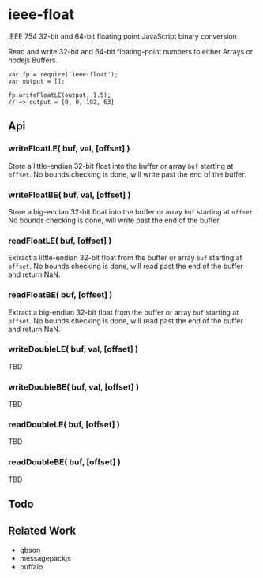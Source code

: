 ieee-float
==========

IEEE 754 32-bit and 64-bit floating point JavaScript binary conversion


Read and write 32-bit and 64-bit floating-point numbers to either Arrays
or nodejs Buffers.

    var fp = require('ieee-float');
    var output = [];

    fp.writeFloatLE(output, 1.5);
    // => output = [0, 0, 192, 63]


Api
---

### writeFloatLE( buf, val, [offset] )

Store a little-endian 32-bit float into the buffer or array `buf` starting at `offset`.
No bounds checking is done, will write past the end of the buffer.

### writeFloatBE( buf, val, [offset] )

Store a big-endian 32-bit float into the buffer or array `buf` starting at `offset`.
No bounds checking is done, will write past the end of the buffer.

### readFloatLE( buf, [offset] )

Extract a little-endian 32-bit float from the buffer or array `buf` starting at `offset`.
No bounds checking is done, will read past the end of the buffer and return NaN.

### readFloatBE( buf, [offset] )

Extract a big-endian 32-bit float from the buffer or array `buf` starting at `offset`.
No bounds checking is done, will read past the end of the buffer and return NaN.

### writeDoubleLE( buf, val, [offset] )

TBD

### writeDoubleBE( buf, val, [offset] )

TBD

### readDoubleLE( buf, [offset] )

TBD

### readDoubleBE( buf, [offset] )

TBD


Todo
----


Related Work
------------

- qbson
- messagepackjs
- buffalo
